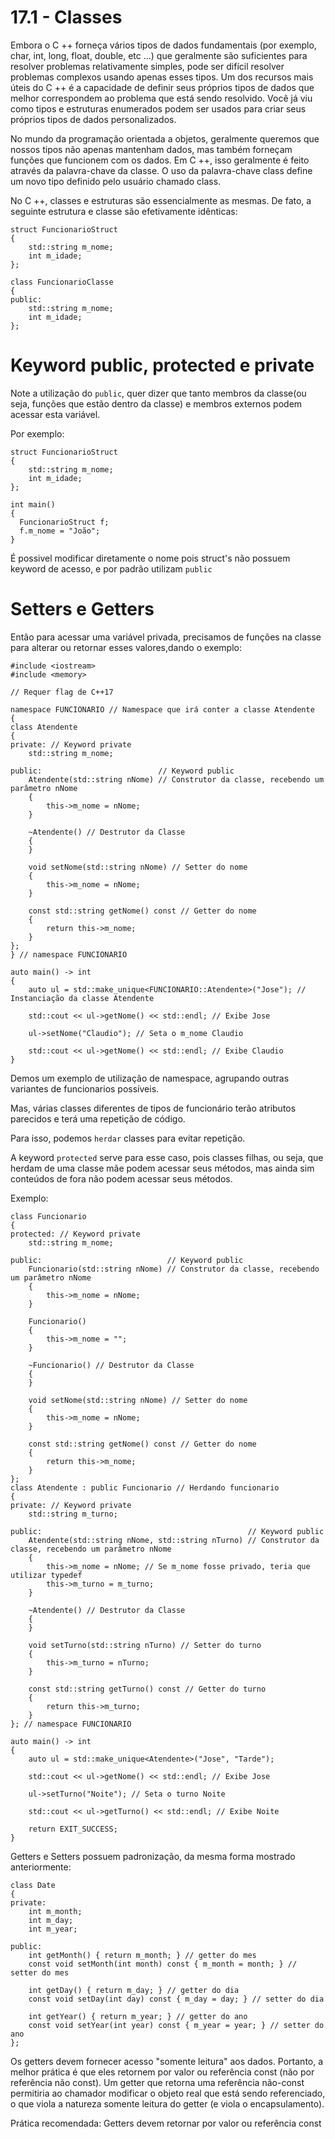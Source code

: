 # 17.1 - Classes

Embora o C ++ forneça vários tipos de dados fundamentais (por exemplo, char, int, long, float, double, etc ...) que geralmente são suficientes para resolver problemas relativamente simples, pode ser difícil resolver problemas complexos usando apenas esses tipos. Um dos recursos mais úteis do C ++ é a capacidade de definir seus próprios tipos de dados que melhor correspondem ao problema que está sendo resolvido. Você já viu como tipos e estruturas enumerados podem ser usados para criar seus próprios tipos de dados personalizados.

No mundo da programação orientada a objetos, geralmente queremos que nossos tipos não apenas mantenham dados, mas também forneçam funções que funcionem com os dados. Em C ++, isso geralmente é feito através da palavra-chave da classe. O uso da palavra-chave class define um novo tipo definido pelo usuário chamado class.

No C ++, classes e estruturas são essencialmente as mesmas. De fato, a seguinte estrutura e classe são efetivamente idênticas:

```cpp{0}
struct FuncionarioStruct
{
    std::string m_nome;
    int m_idade;
};
 
class FuncionarioClasse
{
public:
    std::string m_nome;
    int m_idade;
};
```

# Keyword public, protected e private

Note a utilização do `public`, quer dizer que tanto membros da classe(ou seja, funções que estão dentro da classe) e membros externos podem acessar esta variável.

Por exemplo:

```cpp{0}
struct FuncionarioStruct
{
    std::string m_nome;
    int m_idade;
};

int main() 
{
  FuncionarioStruct f;
  f.m_nome = "João";
}
```

É possivel modificar diretamente o nome pois struct's não possuem keyword de acesso, e por padrão utilizam `public`

# Setters e Getters

Então para acessar uma variável privada, precisamos de funções na classe para alterar ou retornar esses valores,dando o exemplo:

```cpp{0}
#include <iostream>
#include <memory>

// Requer flag de C++17

namespace FUNCIONARIO // Namespace que irá conter a classe Atendente
{
class Atendente
{
private: // Keyword private
    std::string m_nome;

public:                          // Keyword public
    Atendente(std::string nNome) // Construtor da classe, recebendo um parâmetro nNome
    {
        this->m_nome = nNome;
    }

    ~Atendente() // Destrutor da Classe
    {
    }

    void setNome(std::string nNome) // Setter do nome
    {
        this->m_nome = nNome;
    }

    const std::string getNome() const // Getter do nome
    {
        return this->m_nome;
    }
};
} // namespace FUNCIONARIO

auto main() -> int
{
    auto ul = std::make_unique<FUNCIONARIO::Atendente>("Jose"); // Instanciação da classe Atendente

    std::cout << ul->getNome() << std::endl; // Exibe Jose

    ul->setNome("Claudio"); // Seta o m_nome Claudio

    std::cout << ul->getNome() << std::endl; // Exibe Claudio
}
```

Demos um exemplo de utilização de namespace, agrupando outras variantes de funcionarios possíveis.

Mas, várias classes diferentes de tipos de funcionário terão atributos parecidos e terá uma repetição de código.

Para isso, podemos `herdar` classes para evitar repetição.

A keyword `protected` serve para esse caso, pois classes filhas, ou seja, que herdam de uma classe mãe podem acessar seus métodos, mas ainda sim conteúdos de fora não podem acessar seus métodos.

Exemplo: 

```cpp{0}
class Funcionario
{
protected: // Keyword private
    std::string m_nome;

public:                            // Keyword public
    Funcionario(std::string nNome) // Construtor da classe, recebendo um parâmetro nNome
    {
        this->m_nome = nNome;
    }

    Funcionario()
    {
        this->m_nome = "";
    }

    ~Funcionario() // Destrutor da Classe
    {
    }

    void setNome(std::string nNome) // Setter do nome
    {
        this->m_nome = nNome;
    }

    const std::string getNome() const // Getter do nome
    {
        return this->m_nome;
    }
};
class Atendente : public Funcionario // Herdando funcionario
{
private: // Keyword private
    std::string m_turno;

public:                                              // Keyword public
    Atendente(std::string nNome, std::string nTurno) // Construtor da classe, recebendo um parâmetro nNome
    {
        this->m_nome = nNome; // Se m_nome fosse privado, teria que utilizar typedef
        this->m_turno = m_turno;
    }

    ~Atendente() // Destrutor da Classe
    {
    }

    void setTurno(std::string nTurno) // Setter do turno
    {
        this->m_turno = nTurno;
    }

    const std::string getTurno() const // Getter do turno
    {
        return this->m_turno;
    }
}; // namespace FUNCIONARIO

auto main() -> int
{
    auto ul = std::make_unique<Atendente>("Jose", "Tarde");

    std::cout << ul->getNome() << std::endl; // Exibe Jose

    ul->setTurno("Noite"); // Seta o turno Noite

    std::cout << ul->getTurno() << std::endl; // Exibe Noite

    return EXIT_SUCCESS;
}
```

Getters e Setters possuem padronização, da mesma forma mostrado anteriormente:

```cpp{0}
class Date
{
private:
    int m_month;
    int m_day;
    int m_year;
 
public:
    int getMonth() { return m_month; } // getter do mes
    const void setMonth(int month) const { m_month = month; } // setter do mes
 
    int getDay() { return m_day; } // getter do dia
    const void setDay(int day) const { m_day = day; } // setter do dia
 
    int getYear() { return m_year; } // getter do ano
    const void setYear(int year) const { m_year = year; } // setter do ano
};
```

Os getters devem fornecer acesso "somente leitura" aos dados. Portanto, a melhor prática é que eles retornem por valor ou referência const (não por referência não const). Um getter que retorna uma referência não-const permitiria ao chamador modificar o objeto real que está sendo referenciado, o que viola a natureza somente leitura do getter (e viola o encapsulamento).

Prática recomendada: Getters devem retornar por valor ou referência const